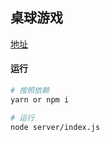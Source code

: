 ## 桌球游戏

[地址](http://121.5.76.237:2222/src/index.html)



#### 运行
```bash
# 按照依赖
yarn or npm i

# 运行
node server/index.js

```